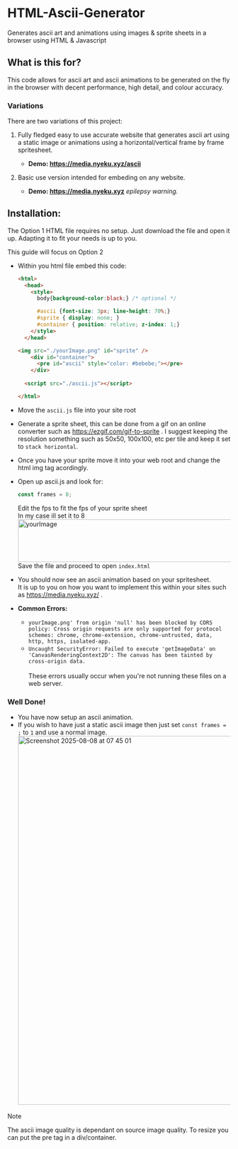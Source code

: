 # HTML-Ascii-Generator
Generates ascii art and animations using images &amp; sprite sheets in a browser using HTML &amp; Javascript

## What is this for?
This code allows for ascii art and ascii animations to be generated on the fly in the browser with decent performance, high detail, and colour accuracy.

### Variations
There are two variations of this project:
1. Fully fledged easy to use accurate website that generates ascii art using a static image or animations using a horizontal/vertical frame by frame spritesheet.
    - <b>Demo: https://media.nyeku.xyz/ascii</b>

3. Basic use version intended for embeding on any website.
    - <b>Demo: https://media.nyeku.xyz</b> _epilepsy warning._

## Installation:
The Option 1 HTML file requires no setup. Just download the file and open it up. Adapting it to fit your needs is up to you.

This guide will focus on Option 2

- Within you html file embed this code:
  ```html
  <html>
    <head>
      <style>
        body{background-color:black;} /* optional */
  
        #ascii {font-size: 3px; line-height: 70%;}
        #sprite { display: none; }
        #container { position: relative; z-index: 1;}
      </style>
    </head>
  
  <img src="./yourImage.png" id="sprite" />
      <div id="container">
        <pre id="ascii" style="color: #bebebe;"></pre>
      </div>
      
    <script src="./ascii.js"></script>
  
  </html>
  ```
- Move the `ascii.js` file into your site root
- Generate a sprite sheet, this can be done from a gif on an online converter such as https://ezgif.com/gif-to-sprite . I suggest keeping the resolution something such as 50x50, 100x100, etc per tile and keep it set to `stack horizontal`.
- Once you have your sprite move it into your web root and change the html img tag acordingly.
- Open up ascii.js and look for:
  ```js
  const frames = 8;
  ```
  Edit the fps to fit the fps of your sprite sheet
  <br> In my case ill set it to 8
  <img width="768" height="96" alt="yourImage" src="https://github.com/user-attachments/assets/1af0e143-df6e-43b0-ad47-bbfca4cd879b" />
  Save the file and proceed to open `index.html`

- You should now see an ascii animation based on your spritesheet.
  <br> It is up to you on how you want to implement this within your sites such as https://media.nyeku.xyz/ .

- <b>Common Errors:</b>
    - `yourImage.png' from origin 'null' has been blocked by CORS policy: Cross origin requests are only supported for protocol schemes: chrome, chrome-extension, chrome-untrusted, data, http, https, isolated-app.`
    - `Uncaught SecurityError: Failed to execute 'getImageData' on 'CanvasRenderingContext2D': The canvas has been tainted by cross-origin data.`
    <br><br> These errors usually occur when you're not running         these files on a web server.

### Well Done!
- You have now setup an ascii animation.
- If you wish to have just a static ascii image then just set `const frames = ;` to `1` and use a normal image.<img width="784" height="831" alt="Screenshot 2025-08-08 at 07 45 01" src="https://github.com/user-attachments/assets/efa331dc-7ad8-47a5-b082-0295862f3b73" />

> [!NOTE]
> The ascii image quality is dependant on source image quality. To resize you can put the pre tag in a div/container.

      
